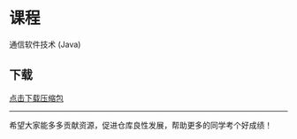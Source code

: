 # 课程

通信软件技术 (Java)

## 下载

[点击下载压缩包](https://minhaskamal.github.io/DownGit/#/home?url=https://github.com/Royfor12/CQUT-electronic-information-engineering/tree/main/%E8%AF%BE%E7%A8%8B%E7%9B%AE%E5%BD%95/%E9%80%9A%E4%BF%A1%E8%BD%AF%E4%BB%B6%E6%8A%80%E6%9C%AF%20(Java))

---

希望大家能多多贡献资源，促进仓库良性发展，帮助更多的同学考个好成绩！